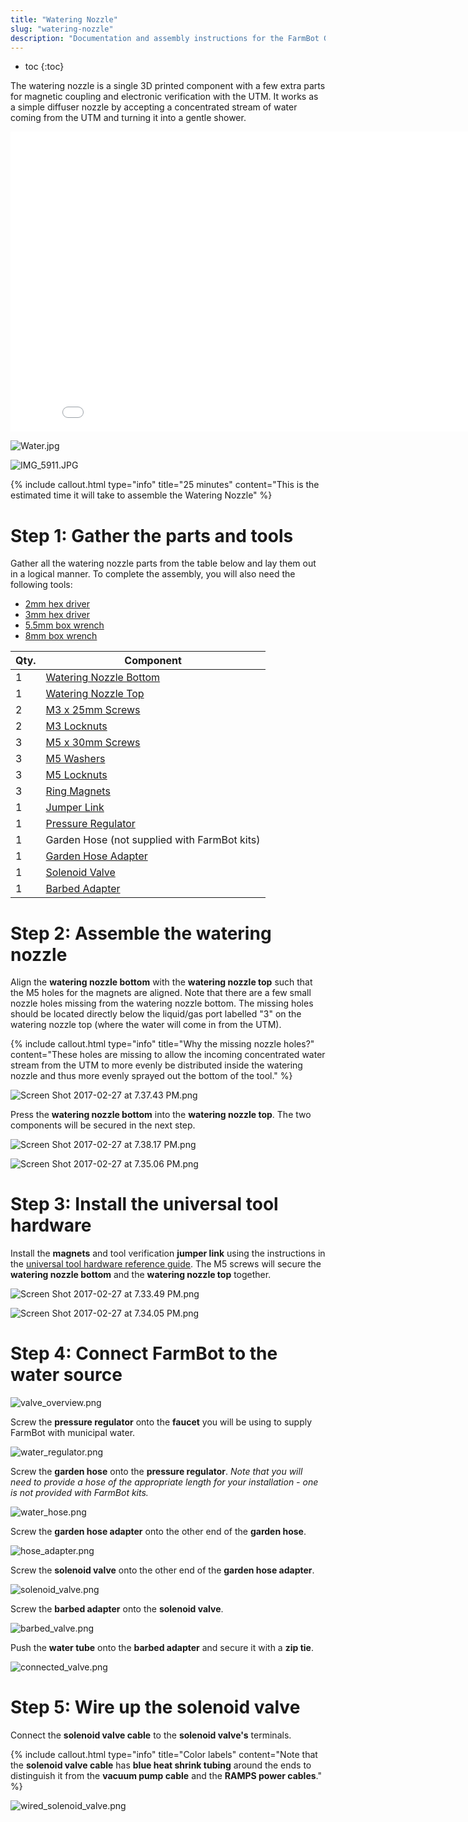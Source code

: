 ```yaml
---
title: "Watering Nozzle"
slug: "watering-nozzle"
description: "Documentation and assembly instructions for the FarmBot Genesis watering nozzle"
---
```


* toc
{:toc}

The watering nozzle is a single 3D printed component with a few extra parts for magnetic coupling and electronic verification with the UTM. It works as a simple diffuser nozzle by accepting a concentrated stream of water coming from the UTM and turning it into a gentle shower.

<iframe class="embedly-embed" src="//cdn.embedly.com/widgets/media.html?src=https%3A%2F%2Fwww.youtube.com%2Fembed%2Fxh7imhENpLQ%3Ffeature%3Doembed&url=http%3A%2F%2Fwww.youtube.com%2Fwatch%3Fv%3Dxh7imhENpLQ&image=https%3A%2F%2Fi.ytimg.com%2Fvi%2Fxh7imhENpLQ%2Fhqdefault.jpg&key=02466f963b9b4bb8845a05b53d3235d7&type=text%2Fhtml&schema=youtube" width="854" height="480" scrolling="no" frameborder="0" allowfullscreen></iframe>



![Water.jpg](_images/Water.jpg)



![IMG_5911.JPG](_images/IMG_5911.JPG)



{%
include callout.html
type="info"
title="25 minutes"
content="This is the estimated time it will take to assemble the Watering Nozzle"
%}



# Step 1: Gather the parts and tools

Gather all the watering nozzle parts from the table below and lay them out in a logical manner. To complete the assembly, you will also need the following tools:

* [2mm hex driver](../../Extras/bom/miscellaneous.md#2mm-hex-driver)
* [3mm hex driver](../../Extras/bom/miscellaneous.md#3mm-hex-driver)
* [5.5mm box wrench](../../Extras/bom/miscellaneous.md#55mm-box-wrench)
* [8mm box wrench](../../Extras/bom/miscellaneous.md#8mm-box-wrench)

|Qty.                          |Component                     |
|------------------------------|------------------------------|
|1                             |[Watering Nozzle Bottom](../../Extras/bom/plastic-parts.md#watering-nozzle)
|1                             |[Watering Nozzle Top](../../Extras/bom/plastic-parts.md#watering-nozzle)
|2                             |[M3 x 25mm Screws](../../Extras/bom/fasteners-and-hardware.md#m3-screws)
|2                             |[M3 Locknuts](../../Extras/bom/fasteners-and-hardware.md#m3-locknuts)
|3                             |[M5 x 30mm Screws](../../Extras/bom/fasteners-and-hardware.md#m5-screws)
|3                             |[M5 Washers](../../Extras/bom/fasteners-and-hardware.md#m5-washers)
|3                             |[M5 Locknuts](../../Extras/bom/fasteners-and-hardware.md#m5-locknuts)
|3                             |[Ring Magnets](../../Extras/bom/miscellaneous.md#ring-magnets)
|1                             |[Jumper Link](../../Extras/bom/electronics-and-wiring.md#jumper-links)
|1                             |[Pressure Regulator](../../Extras/bom/tubing.md#pressure-regulator)
|1                             |Garden Hose (not supplied with FarmBot kits)
|1                             |[Garden Hose Adapter](../../Extras/bom/tubing.md#garden-hose-adapter)
|1                             |[Solenoid Valve](../../Extras/bom/electronics-and-wiring.md#solenoid-valve)
|1                             |[Barbed Adapter](../../Extras/bom/tubing.md#barbed-adapter)



# Step 2: Assemble the watering nozzle

Align the **watering nozzle bottom** with the **watering nozzle top** such that the M5 holes for the magnets are aligned. Note that there are a few small nozzle holes missing from the watering nozzle bottom. The missing holes should be located directly below the liquid/gas port labelled "3" on the watering nozzle top (where the water will come in from the UTM).

{%
include callout.html
type="info"
title="Why the missing nozzle holes?"
content="These holes are missing to allow the incoming concentrated water stream from the UTM to more evenly be distributed inside the watering nozzle and thus more evenly sprayed out the bottom of the tool."
%}



![Screen Shot 2017-02-27 at 7.37.43 PM.png](_images/Screen_Shot_2017-02-27_at_7.37.43_PM.png)

Press the **watering nozzle bottom** into the **watering nozzle top**. The two components will be secured in the next step.

![Screen Shot 2017-02-27 at 7.38.17 PM.png](_images/Screen_Shot_2017-02-27_at_7.38.17_PM.png)



![Screen Shot 2017-02-27 at 7.35.06 PM.png](_images/Screen_Shot_2017-02-27_at_7.35.06_PM.png)



# Step 3: Install the universal tool hardware

Install the **magnets** and tool verification **jumper link** using the instructions in the [universal tool hardware reference guide](../reference/universal-tool-hardware.md). The M5 screws will secure the **watering nozzle bottom** and the **watering nozzle top** together.

![Screen Shot 2017-02-27 at 7.33.49 PM.png](_images/Screen_Shot_2017-02-27_at_7.33.49_PM.png)



![Screen Shot 2017-02-27 at 7.34.05 PM.png](_images/Screen_Shot_2017-02-27_at_7.34.05_PM.png)



# Step 4: Connect FarmBot to the water source



![valve_overview.png](_images/valve_overview.png)

Screw the **pressure regulator** onto the **faucet** you will be using to supply FarmBot with municipal water.

![water_regulator.png](_images/water_regulator.png)

Screw the **garden hose** onto the **pressure regulator**. *Note that you will need to provide a hose of the appropriate length for your installation - one is not provided with FarmBot kits.*

![water_hose.png](_images/water_hose.png)

Screw the **garden hose adapter** onto the other end of the **garden hose**.

![hose_adapter.png](_images/hose_adapter.png)

Screw the **solenoid valve** onto the other end of the **garden hose adapter**.

![solenoid_valve.png](_images/solenoid_valve.png)

Screw the **barbed adapter** onto the **solenoid valve**.

![barbed_valve.png](_images/barbed_valve.png)

Push the **water tube** onto the **barbed adapter** and secure it with a **zip tie**.

![connected_valve.png](_images/connected_valve.png)



# Step 5: Wire up the solenoid valve

Connect the **solenoid valve cable** to the **solenoid valve's** terminals.

{%
include callout.html
type="info"
title="Color labels"
content="Note that the **solenoid valve cable** has **blue heat shrink tubing** around the ends to distinguish it from the **vacuum pump cable** and the **RAMPS power cables**."
%}



![wired_solenoid_valve.png](_images/wired_solenoid_valve.png)

